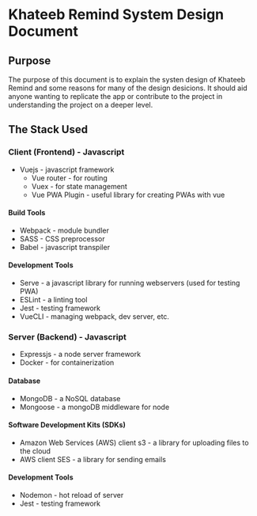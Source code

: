 # Khateeb Remind System Design Document

## Purpose

The purpose of this document is to explain the systen design of Khateeb Remind and some reasons for many of the design desicions. It should aid anyone wanting to replicate the app or contribute to the project in understanding the project on a deeper level.

## The Stack Used

### Client (Frontend) - Javascript
* Vuejs - javascript framework
  * Vue router - for routing
  * Vuex - for state management
  * Vue PWA Plugin - useful library for creating PWAs with vue

#### Build Tools
* Webpack - module bundler
* SASS - CSS preprocessor
* Babel - javascript transpiler

#### Development Tools
* Serve - a javascript library for running webservers (used for testing PWA)
* ESLint - a linting tool
* Jest - testing framework
* VueCLI - managing webpack, dev server, etc.

### Server (Backend) - Javascript
* Expressjs - a node server framework
* Docker - for containerization

#### Database
* MongoDB - a NoSQL database
* Mongoose - a mongoDB middleware for node

#### Software Development Kits (SDKs)
* Amazon Web Services (AWS) client s3 - a library for uploading files to the cloud
* AWS client SES - a library for sending emails

#### Development Tools
* Nodemon - hot reload of server
* Jest - testing framework
